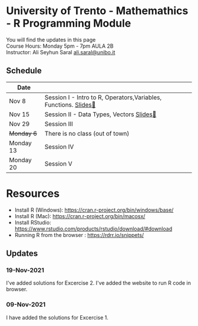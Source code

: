 # University of Trento - Mathemathics - R Programming Module
You will find the updates in this page  
Course Hours: Monday 5pm - 7pm  AULA 2B  
Instructor: Ali Seyhun Saral <ali.saral@unibo.it>
## Schedule
| Date      |                                                          |
|-----------|----------------------------------------------------------|
| Nov 8     | Session I - Intro to R, Operators,Variables, Functions. [Slides🔗](https://www.saral.it/trentomathr/slides1.html#1)   |
| Nov 15    | Session II - Data Types, Vectors [Slides🔗](https://www.saral.it/trentomathr/slides2.html#1)                                                         |
| Nov 29    | Session III  |
| ~~Monday 6~~  | There is no class (out of town)  |
| Monday 13 | Session IV  |
| Monday 20 | Session V  |

# Resources
* Install R (Windows): https://cran.r-project.org/bin/windows/base/
* Install R (Mac): https://cran.r-project.org/bin/macosx/
* Install RStudio: https://www.rstudio.com/products/rstudio/download/#download
* Running R from the browser : https://rdrr.io/snippets/

## Updates
### 19-Nov-2021
I've added solutions for Excercise 2.
I've added the website to run R code in browser. 

### 09-Nov-2021
I have added the solutions for Excercise 1. 
